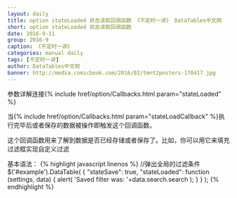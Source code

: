 ```yaml
---
layout: daily
title: option stateLoaded 状态读取回调函数 《不定时一讲》 DataTables中文网
short: option stateLoaded 状态读取回调函数
date: 2016-9-11
group: 2016-9
caption: 《不定时一讲》
categories: manual daily
tags: [不定时一讲]
author: DataTables中文网
banner: http://media.comicbook.com/2016/02/tmnt2posters-170417.jpg
---
```

参数详解连接{% include href/option/Callbacks.html param="stateLoaded" %}

当{% include href/option/Callbacks.html param="stateLoadCallback" %}执行完毕后或者保存的数据被操作即触发这个回调函数。
<!--more-->
这个回调函数用来了解到数据是否已经存储或者保存了。比如，你可以用它来填充过滤框实现自定义过滤

基本语法：
{% highlight javascript linenos %}
//弹出全局的过滤条件
$('#example').DataTable( {
  "stateSave": true,
  "stateLoaded": function (settings, data) {
    alert( 'Saved filter was: '+data.search.search );
  }
} );
{% endhighlight %}
